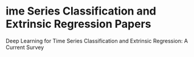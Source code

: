 # ime Series Classification and Extrinsic Regression Papers
Deep Learning for Time Series Classification and Extrinsic Regression: A Current Survey
